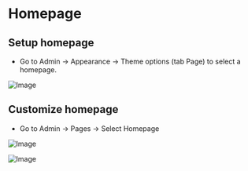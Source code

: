 # Homepage

## Setup homepage
- Go to Admin -> Appearance -> Theme options (tab Page) to select a homepage.

![Image](https://live.staticflickr.com/65535/52276129080_58dbf829c4_b.jpg)

## Customize homepage
- Go to Admin -> Pages -> Select Homepage

![Image](https://live.staticflickr.com/65535/52274672122_d0b04b8e39_b.jpg)

![Image](https://live.staticflickr.com/65535/52276132840_23a03b30c2_b.jpg)

